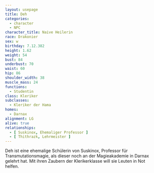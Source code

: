 ```yaml
---
layout: usepage
title: Deh
categories:
  - character
  - NPC
character_title: Naive Heilerin
race: Drakonier
sex: w
birthday: 7.12.382
height: 1.62
weight: 54
bust: 84
underbust: 70
waist: 60
hip: 86
shoulder_width: 38
muscle_mass: 24
functions:
  - Studentin
class: Kleriker
subclasses:
  - Kleriker der Hama
homes:
  - Darnax
alignment: LG
alive: true
relationships:
  - [ Suskinox, Ehemaliger Professor ]
  - [ Thithrazk, Lehrmeister ]
---
```


Deh ist eine ehemalige Schülerin von Suskinox, Professor für Transmutationsmagie, als dieser noch an der Magieakademie
in Darnax gelehrt hat. Mit ihren Zaubern der Klerikerklasse will sie Leuten in Not helfen.
